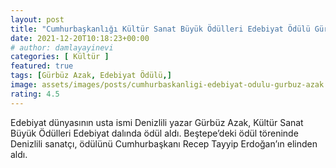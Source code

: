 ```yaml
---
layout: post
title: "Cumhurbaşkanlığı Kültür Sanat Büyük Ödülleri Edebiyat Ödülü Gürbüz Azak'ın"
date: 2021-12-20T10:18:23+00:00
# author: damlayayinevi
categories: [ Kültür ]
featured: true
tags: [Gürbüz Azak, Edebiyat Ödülü,]
image: assets/images/posts/cumhurbaskanligi-edebiyat-odulu-gurbuz-azak.jpg
rating: 4.5
---
```


Edebiyat dünyasının usta ismi Denizlili yazar Gürbüz Azak, Kültür Sanat Büyük Ödülleri Edebiyat dalında ödül aldı.
Beştepe’deki ödül töreninde Denizlili sanatçı, ödülünü Cumhurbaşkanı Recep Tayyip Erdoğan’ın elinden aldı.